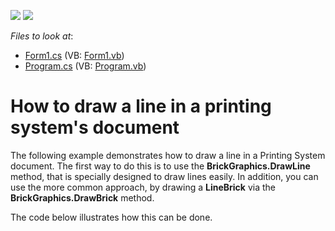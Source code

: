 <!-- default badges list -->
[![](https://img.shields.io/badge/Open_in_DevExpress_Support_Center-FF7200?style=flat-square&logo=DevExpress&logoColor=white)](https://supportcenter.devexpress.com/ticket/details/E469)
[![](https://img.shields.io/badge/📖_How_to_use_DevExpress_Examples-e9f6fc?style=flat-square)](https://docs.devexpress.com/GeneralInformation/403183)
<!-- default badges end -->
<!-- default file list -->
*Files to look at*:

* [Form1.cs](./CS/Form1.cs) (VB: [Form1.vb](./VB/Form1.vb))
* [Program.cs](./CS/Program.cs) (VB: [Program.vb](./VB/Program.vb))
<!-- default file list end -->
# How to draw a line in a printing system's document


<p>The following example demonstrates how to draw a line in a Printing System document. The first way to do this is to use the <strong>BrickGraphics.DrawLine</strong> method, that is specially designed to draw lines easily. In addition, you can use the more common approach, by drawing a <strong>LineBrick</strong> via the <strong>BrickGraphics.DrawBrick</strong> method.</p><p>The code below illustrates how this can be done.</p>

<br/>



